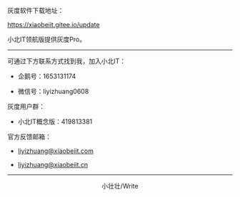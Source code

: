 灰度软件下载地址：

https://xiaobeiit.gitee.io/update

小北IT领航版提供灰度Pro。

---

可通过下方联系方式找到我，加入小北IT：

- 企鹅号：1653131174

- 微信号：liyizhuang0608

灰度用户群：

- 小北IT概念版：419813381

官方反馈邮箱：

- liyizhuang@xiaobeiit.com

- liyizhuang@xiaobeiit.cn

---

<p align="center">小壮壮/Write</p>
